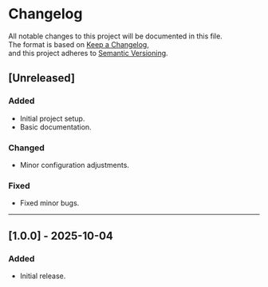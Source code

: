 # Changelog

All notable changes to this project will be documented in this file.  
The format is based on [Keep a Changelog](https://keepachangelog.com/en/1.0.0/),  
and this project adheres to [Semantic Versioning](https://semver.org/).

## [Unreleased]

### Added

- Initial project setup.
- Basic documentation.

### Changed

- Minor configuration adjustments.

### Fixed

- Fixed minor bugs.

---

## [1.0.0] - 2025-10-04

### Added

- Initial release.
